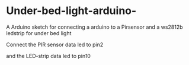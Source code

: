 # Under-bed-light-arduino-
A Arduino sketch for connecting a arduino to a Pirsensor and a ws2812b ledstrip  for under bed light



Connect the PIR sensor data led to pin2

and the LED-strip data led to pin10 


